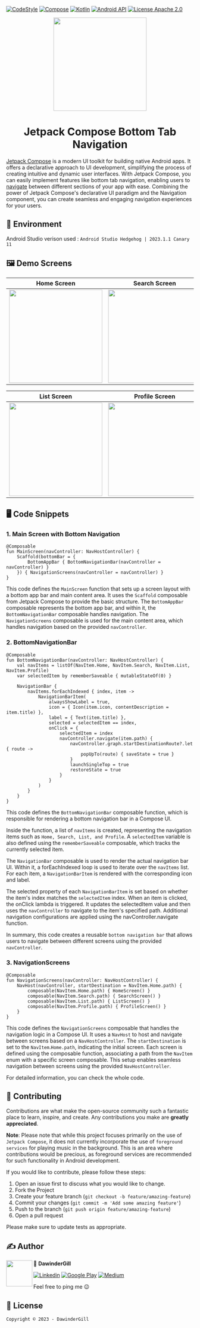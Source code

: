 [![CodeStyle](https://img.shields.io/badge/code%20style-%E2%9D%A4-FF4081.svg?style=for-the-badge)](https://ktlint.github.io/)
[![Compose](https://img.shields.io/badge/compose-2023.06.01-red.svg?style=for-the-badge)](https://developer.android.com/jetpack/compose)
[![Kotlin](https://img.shields.io/badge/kotlin-1.8.10-blueviolet.svg?style=for-the-badge)](https://kotlinlang.org/)
[![Android API](https://img.shields.io/badge/api-21%2B-brightgreen.svg?style=for-the-badge)](https://android-arsenal.com/api?level=21)
[![License Apache 2.0](https://img.shields.io/badge/License-Apache%202.0-orange.svg?style=for-the-badge)](https://opensource.org/licenses/Apache-2.0)

<p align="center"> 
   <img height="250" src="https://user-images.githubusercontent.com/80427734/147891822-5cd34c80-8dca-4d34-8278-2aa3bf36913f.png"/> 
</p>

<h1 align="center"> Jetpack Compose Bottom Tab Navigation </h1>

[Jetpack Compose](https://www.googleadservices.com/pagead/aclk?sa=L&ai=DChcSEwirxJ-8nJGAAxWezMIEHZm2DusYABACGgJwdg&ohost=www.google.com&cid=CAESa-D2E9EHPMO24ZVeohcQzPgBKtfVfkbnufBlV2qUiGJ5XL1vhNoQ7Yyk9acePAcC0Xrx3KvcDy_b5pvHL3nlRFYBNebz9_mLYiGTkq45DFvSST2UrzbFYFcZWc4RNKcXC6Bs884F7_fCsX0t&sig=AOD64_1j28Y5zCwhCJe_uPcFZYyLdXxP9Q&q&adurl&ved=2ahUKEwjD8Zm8nJGAAxXPFzQIHcrGDR4Q0Qx6BAgKEAE&nis=8) is a modern UI toolkit for building native Android apps. It offers a declarative approach to UI development, simplifying the process of creating intuitive and dynamic user interfaces. With Jetpack Compose, you can easily implement features like bottom tab navigation, enabling users to [navigate](https://developer.android.com/jetpack/compose/navigation) between different sections of your app with ease. Combining the power of Jetpack Compose's declarative UI paradigm and the Navigation component, you can create seamless and engaging navigation experiences for your users.

## 🌳 Environment
Android Studio verison used : ``Android Studio Hedgehog | 2023.1.1 Canary 11``

## 🖼️ Demo Screens

| Home Screen | Search Screen |
|-------------|---------------|
| <img src="screenshots/home.png" width="250">|<img src="screenshots/search.png" width="250"> |

| List Screen | Profile Screen |
|-------------|---------------|
| <img src="screenshots/list.png" width="250">|<img src="screenshots/profile.png" width="250"> |


## 🖥️ Code Snippets

### 1. Main Screen with Bottom Navigation

```
@Composable
fun MainScreen(navController: NavHostController) {
    Scaffold(bottomBar = {
        BottomAppBar { BottomNavigationBar(navController = navController) }
    }) { NavigationScreens(navController = navController) }
}
```
This code defines the `MainScreen` function that sets up a screen layout with a bottom app bar and main content area. It uses the `Scaffold` composable from Jetpack Compose to provide the basic structure. The `BottomAppBar` composable represents the bottom app bar, and within it, the `BottomNavigationBar` composable handles navigation. The `NavigationScreens` composable is used for the main content area, which handles navigation based on the provided `navController`.

### 2. BottomNavigationBar
```
@Composable
fun BottomNavigationBar(navController: NavHostController) {
    val navItems = listOf(NavItem.Home, NavItem.Search, NavItem.List, NavItem.Profile)
    var selectedItem by rememberSaveable { mutableStateOf(0) }

    NavigationBar {
        navItems.forEachIndexed { index, item ->
            NavigationBarItem(
                alwaysShowLabel = true,
                icon = { Icon(item.icon, contentDescription = item.title) },
                label = { Text(item.title) },
                selected = selectedItem == index,
                onClick = {
                    selectedItem = index
                    navController.navigate(item.path) {
                        navController.graph.startDestinationRoute?.let { route ->
                            popUpTo(route) { saveState = true }
                        }
                        launchSingleTop = true
                        restoreState = true
                    }
                }
            )
        }
    }
}
```

This code defines the `BottomNavigationBar` composable function, which is responsible for rendering a bottom navigation bar in a Compose UI.

Inside the function, a list of `navItems` is created, representing the navigation items such as `Home, Search, List, and Profile`. A `selectedItem` variable is also defined using the `rememberSaveable` composable, which tracks the currently selected item.

The `NavigationBar` composable is used to render the actual navigation bar UI. Within it, a forEachIndexed loop is used to iterate over the `navItems` list. For each item, a `NavigationBarItem` is rendered with the corresponding icon and label.

The selected property of each `NavigationBarItem` is set based on whether the item's index matches the `selectedItem` index. When an item is clicked, the onClick lambda is triggered. It updates the selectedItem value and then uses the `navController` to navigate to the item's specified path. Additional navigation configurations are applied using the navController.navigate function.

In summary, this code creates a reusable `bottom navigation bar` that allows users to navigate between different screens using the provided `navController`.

### 3. NavigationScreens
```
@Composable
fun NavigationScreens(navController: NavHostController) {
    NavHost(navController, startDestination = NavItem.Home.path) {
        composable(NavItem.Home.path) { HomeScreen() }
        composable(NavItem.Search.path) { SearchScreen() }
        composable(NavItem.List.path) { ListScreen() }
        composable(NavItem.Profile.path) { ProfileScreen() }
    }
}
```

This code defines the `NavigationScreens` composable that handles the navigation logic in a Compose UI. It uses a `NavHost` to host and navigate between screens based on a `NavHostController`. The `startDestination` is set to the `NavItem`.`Home.path`, indicating the initial screen. Each screen is defined using the composable function, associating a path from the `NavItem` enum with a specific screen composable. This setup enables seamless navigation between screens using the provided `NavHostController`.

For detailed information, you can check the whole code. 



## 🤝 Contributing

Contributions are what make the open-source community such a fantastic place to learn, inspire,
and create. Any contributions you make are **greatly appreciated**.

**Note**: Please note that while this project focuses primarily on the use of ``Jetpack Compose``, it does not currently incorporate the use of ``foreground services`` for playing music in the background. This is an area where contributions would be precious, as foreground services are recommended for such functionality in Android development.

If you would like to contribute, please follow these steps:

1. Open an issue first to discuss what you would like to change.
2. Fork the Project
3. Create your feature branch (`git checkout -b feature/amazing-feature`)
4. Commit your changes (`git commit -m 'Add some amazing feature'`)
5. Push to the branch (`git push origin feature/amazing-feature`)
6. Open a pull request

Please make sure to update tests as appropriate.

## ✍️ Author


<img src="https://avatars.githubusercontent.com/u/8597627?v=4" width="70" height="70" align="left">


👤 **DawinderGill**

[![Linkedin](https://img.shields.io/badge/-linkedin-0077B5?style=for-the-badge&logo=linkedin)](https://www.linkedin.com/in/dawinder-singh-gill-2b1833171)
[![Google Play](https://img.shields.io/badge/Google_Play-414141?style=for-the-badge&logo=google-play&logoColor=white)](https://play.google.com/store/apps/dev?id=6322881499451604311)
[![Medium](https://img.shields.io/badge/Medium-12100E?style=for-the-badge&logo=medium&logoColor=white)](https://medium.com/@dawinderapps)

Feel free to ping me 😉


## 📝 License

```
Copyright © 2023 - DawinderGill

